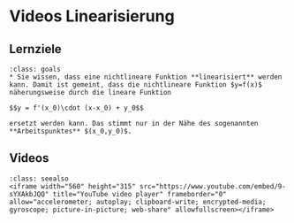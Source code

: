 # Videos Linearisierung

## Lernziele

```{admonition} Lernziele
:class: goals
* Sie wissen, dass eine nichtlineare Funktion **linearisiert** werden kann. Damit ist gemeint, dass die nichtlineare Funktion $y=f(x)$ näherungsweise durch die lineare Funktion

$$y = f'(x_0)\cdot (x-x_0) + y_0$$

ersetzt werden kann. Das stimmt nur in der Nähe des sogenannten **Arbeitspunktes** $(x_0,y_0)$.
```

## Videos

```{admonition} Video
:class: seealso
<iframe width="560" height="315" src="https://www.youtube.com/embed/9-sYXAkbJQQ" title="YouTube video player" frameborder="0" allow="accelerometer; autoplay; clipboard-write; encrypted-media; gyroscope; picture-in-picture; web-share" allowfullscreen></iframe>
```

